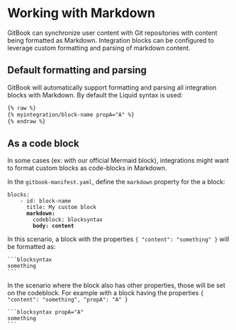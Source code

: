 # Working with Markdown

GitBook can synchronize user content with Git repositories with content being formatted as Markdown. Integration blocks can be configured to leverage custom formatting and parsing of markdown content.

## Default formatting and parsing

GitBook will automatically support formatting and parsing all integration blocks with Markdown. By default the Liquid syntax is used:

```markdown
{% raw %}
{% myintegration/block-name propA="A" %}
{% endraw %}
```

## As a code block

In some cases (ex: with our official Mermaid block), integrations might want to format custom blocks as code-blocks in Markdown.

In the `gitbook-manifest.yaml`, define the `markdown` property for the a block:

<pre class="language-yaml"><code class="lang-yaml">blocks:
    - id: block-name
      title: My custom block
<strong>      markdown:
</strong>        codeblock: blocksyntax
<strong>        body: content
</strong></code></pre>

In this scenario, a block with the properties `{ "content": "something" }` will be formatted as:

````
```blocksyntax
something
```
````

In the scenario where the block also has other properties, those will be set on the codeblock. For example with a block having the properties `{ "content": "something", "propA": "A" }`

````
```blocksyntax propA="A"
something
```
````
